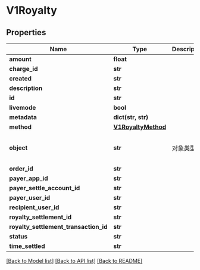 # V1Royalty

## Properties
Name | Type | Description | Notes
------------ | ------------- | ------------- | -------------
**amount** | **float** |  | [optional] 
**charge_id** | **str** |  | [optional] 
**created** | **str** |  | [optional] 
**description** | **str** |  | [optional] 
**id** | **str** |  | [optional] 
**livemode** | **bool** |  | [optional] 
**metadata** | **dict(str, str)** |  | [optional] 
**method** | [**V1RoyaltyMethod**](V1RoyaltyMethod.md) |  | [optional] 
**object** | **str** | 对象类型 | [optional] [default to 'Royalty']
**order_id** | **str** |  | [optional] 
**payer_app_id** | **str** |  | [optional] 
**payer_settle_account_id** | **str** |  | [optional] 
**payer_user_id** | **str** |  | [optional] 
**recipient_user_id** | **str** |  | [optional] 
**royalty_settlement_id** | **str** |  | [optional] 
**royalty_settlement_transaction_id** | **str** |  | [optional] 
**status** | **str** |  | [optional] 
**time_settled** | **str** |  | [optional] 

[[Back to Model list]](../README.md#documentation-for-models) [[Back to API list]](../README.md#documentation-for-api-endpoints) [[Back to README]](../README.md)



